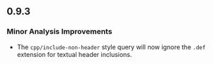 ## 0.9.3

### Minor Analysis Improvements

* The `cpp/include-non-header` style query will now ignore the `.def` extension for textual header inclusions.
